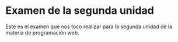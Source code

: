 # Examen de la segunda unidad
Este es el examen que nos toco realizar para la segunda unidad de la materia de programación web.
